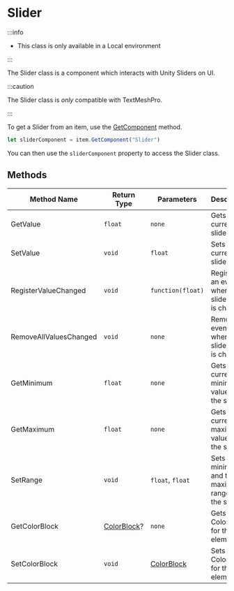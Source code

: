 # Slider

:::info

+ This class is only available in a Local environment

:::

The Slider class is a component which interacts with Unity Sliders on UI.

:::caution

The Slider class is *only* compatible with TextMeshPro.

:::

To get a Slider from an item, use the [GetComponent](./../../item/getcomponent.md) method.

```js
let sliderComponent = item.GetComponent("Slider")
```

You can then use the `sliderComponent` property to access the Slider class.

## Methods

Method Name | Return Type | Parameters | Description
--- | --- | --- | ---
GetValue | `float` | `none` | Gets the current slider value
SetValue | `void` | `float` | Sets the current slider value
RegisterValueChanged | `void` | `function(float)` | Registers an event for when the slider value is changed
RemoveAllValuesChanged | `void` | `none` | Removes all events for when the slider value is changed
GetMinimum | `float` | `none` | Gets the current minimum value for the slider
GetMaximum | `float` | `none` | Gets the current maximum value for the slider
SetRange | `void` | `float`, `float` | Sets the minimum and then maximum range for the slider
GetColorBlock | [ColorBlock](./../../colorblock/index.md)? | `none` | Gets the ColorBlock for the element
SetColorBlock | `void` | [ColorBlock](./../../colorblock/index.md) | Sets the ColorBlock for the element